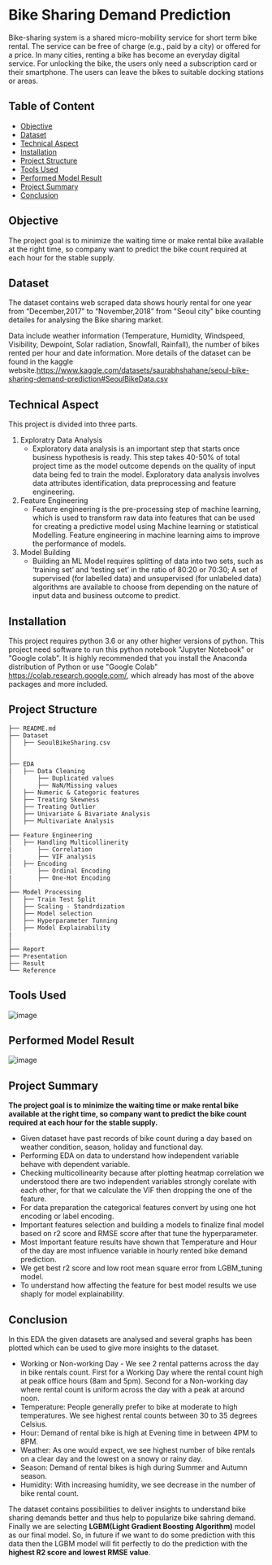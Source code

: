# Bike Sharing Demand Prediction
Bike-sharing system is a shared micro-mobility service for short term bike rental. The service can be free of charge (e.g., paid by a city) or offered for a price. In many cities, renting a bike has become an everyday digital service. For unlocking the bike, the users only need a subscription card or their smartphone. The users can leave the bikes to suitable docking stations or areas.

## Table of Content
  * [Objective](#objective)
  * [Dataset](#dataset)
  * [Technical Aspect](#technical-aspect)
  * [Installation](#installation)
  * [Project Structure](#project-structure)
  * [Tools Used](#tools-used)
  * [Performed Model Result](#performed-model-Result)
  * [Project Summary](#project-summary)
  * [Conclusion](#conclusion)

## Objective
The project goal is to minimize the waiting time or make rental bike available at the right time, so company want to predict the bike count required at each hour for the stable supply.

## Dataset
The dataset contains web scraped data shows hourly rental for one year from “December,2017” to   “November,2018” from "Seoul city" bike counting detailes for analysing the Bike sharing market. 

Data include weather information (Temperature, Humidity, Windspeed, Visibility, Dewpoint, Solar radiation, Snowfall, Rainfall), the number of bikes rented per hour and date information. More details of the dataset can be found in the kaggle website.https://www.kaggle.com/datasets/saurabhshahane/seoul-bike-sharing-demand-prediction#SeoulBikeData.csv

## Technical Aspect
This project is divided into three parts.
1. Exploratry Data Analysis
      - Exploratory data analysis is an important step that starts once business hypothesis is ready. This step takes 40-50% of total project time as the model outcome depends on the quality of input data being fed to train the model. Exploratory data analysis involves data attributes identification, data preprocessing and feature engineering.
2. Feature Engineering 
      - Feature engineering is the pre-processing step of machine learning, which is used to transform raw data into features that can be used for creating a predictive model using Machine learning or statistical Modelling. Feature engineering in machine learning aims to improve the performance of models. 
2. Model Building
      - Building an ML Model requires splitting of data into two sets, such as ‘training set’ and ‘testing set’ in the ratio of 80:20 or 70:30; A set of supervised (for labelled data) and unsupervised (for unlabeled data) algorithms are available to choose from depending on the nature of input data and business outcome to predict.

## Installation
This project requires python 3.6 or any other higher versions of python.
This project need software to run this python notebook "Jupyter Notebook" or "Google colab". It is highly recommended that you install the Anaconda distribution of Python or use "Google Colab" https://colab.research.google.com/, which already has most of the above packages and more included.
 

## Project Structure
```
├── README.md
├── Dataset 
│   ├── SeoulBikeSharing.csv 
│
│
├── EDA
|   ├── Data Cleaning
│       ├── Duplicated values
│       ├── NaN/Missing values
│   ├── Numeric & Categoric features
│   ├── Treating Skewness
│   ├── Treating Outlier 
│   ├── Univariate & Bivariate Analysis
│   ├── Multivariate Analysis
│
├── Feature Engineering
│   ├── Handling Multicollinerity
|       ├── Correlation
|       ├── VIF analysis
│   ├── Encoding
|       ├── Ordinal Encoding
|       ├── One-Hot Encoding
│
├── Model Processing
│   ├── Train Test Split
│   ├── Scaling - Standrdization
│   ├── Model selection
│   ├── Hyperparameter Tunning
│   ├── Model Explainability
|
│   
├── Report
├── Presentation
├── Result
└── Reference
```

## Tools Used
![image](https://user-images.githubusercontent.com/112171582/205482290-ed2f9a20-5bb6-494e-aed4-6a8fb29fdb7e.png)

## Performed Model Result
![image](https://user-images.githubusercontent.com/112171582/205483391-c02384ac-d657-4e9e-97c7-9690d0b666ac.png)

## Project Summary
**The project goal is to minimize the waiting time or make rental bike available at the right time, so company want to predict the bike count required at each hour for the stable supply.**

* Given dataset have past records of bike count during a day based on weather condition, season, holiday and functional day.
* Performing EDA on data to understand how independent variable behave with dependent variable.
* Checking multicollinearity because after plotting heatmap correlation we understood there are two independent variables strongly corelate with each other, for that we calculate the VIF then dropping the one of the feature.
* For data preparation the categorical features convert by using one hot encoding or label encoding.
* Important features selection and building a models to finalize final model based on r2 score and RMSE score after that tune the hyperparameter.
* Most Important feature results have shown that Temperature and Hour of the day are most influence variable in hourly rented bike demand prediction.
* We get best r2 score and low root mean square error from LGBM_tuning model.
* To understand how affecting the feature for best model results we use shaply for model explainability.

## Conclusion
In this EDA the given datasets are analysed and several graphs has been plotted which can be used to give more insights to the dataset.
* Working or Non-working Day - We see 2 rental patterns across the day in bike rentals count.
First for a Working Day where the rental count high at peak office hours (8am and 5pm).
Second for a Non-working day where rental count is uniform across the day with a peak at around noon.
* Temperature: People generally prefer to bike at moderate to high temperatures. We see highest rental counts between 30 to 35 degrees Celsius.
* Hour: Demand of rental bike is high at Evening time in between 4PM to 8PM.
* Weather: As one would expect, we see highest number of bike rentals on a clear day and the lowest on a snowy or rainy day.
* Season: Demand of rental bikes is high during Summer and Autumn season.
* Humidity: With increasing humidity, we see decrease in the number of bike rental count.

The dataset contains possibilities to deliver insights to understand bike sharing demands better and thus help to popularize bike sahring demand.  Finally we are selecting **LGBM(Light Gradient Boosting Algorithm)** model as our final model. So, in future if we want to do some prediction with this data then the LGBM model will fit perfectly to do the prediction with the **highest R2 score and lowest RMSE value**.
